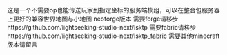 这是一个不需要op也能传送玩家到指定坐标的服务端模组，可以在整合包服务器上更好的兼容世界地图与小地图 neoforge版本
需要forge请移步https://github.com/lightseeking-studio-next/lsktp 
需要fabric请移步https://github.com/lightseeking-studio-next/lsktp_fabric
需要其他minecraft版本请留言
